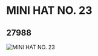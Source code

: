# MINI HAT NO. 23
## 27988
![MINI HAT NO. 23](https://lc-www-live-s.legocdn.com/media/bricks/5/2/6160319.jpg)
